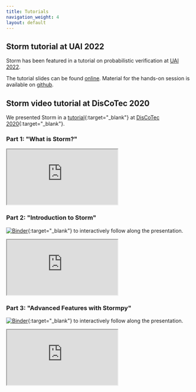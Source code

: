 ```yaml
---
title: Tutorials
navigation_weight: 4
layout: default
---
```



## Storm tutorial at UAI 2022

Storm has been featured in a tutorial on probabilistic verification at [UAI 2022](https://www.auai.org/uai2022/).

The tutorial slides can be found [online](https://sjunges.github.io/files/UAI-tutorial.pdf).
Material for the hands-on session is available on [github](https://github.com/moves-rwth/stormpyter/tree/master/tutorial_uai).



## Storm video tutorial at DisCoTec 2020
We presented Storm in a [tutorial](https://www.discotec.org/2020/tutorials#the-probabilistic-model-checker-storm){:target="_blank"} at [DisCoTec 2020](https://www.discotec.org/2020/){:target="_blank"}.

### Part 1: "What is Storm?"
<div class="embed-responsive embed-responsive-16by9 embed-video">
    <iframe src="https://www.youtube-nocookie.com/embed/TTfSZGiCQ3I" allow="accelerometer; autoplay; encrypted-media; gyroscope; picture-in-picture" allowfullscreen></iframe>
</div>

### Part 2: "Introduction to Storm"
[![Binder](https://mybinder.org/badge_logo.svg)](https://mybinder.org/v2/gh/moves-rwth/stormpyter/discotec2020?filepath=tutorial_discotec2020%2Fdiscotec_storm.ipynb){:target="_blank"}
 to interactively follow along the presentation.
<div class="embed-responsive embed-responsive-16by9 embed-video">
    <iframe src="https://www.youtube-nocookie.com/embed/rCgoqV5hesQ" allow="accelerometer; autoplay; encrypted-media; gyroscope; picture-in-picture" allowfullscreen></iframe>
</div>

### Part 3: "Advanced Features with Stormpy"
[![Binder](https://mybinder.org/badge_logo.svg)](https://mybinder.org/v2/gh/moves-rwth/stormpyter/discotec2020?filepath=tutorial_discotec2020%2Fdiscotec_stormpy.ipynb){:target="_blank"}
 to interactively follow along the presentation.
<div class="embed-responsive embed-responsive-16by9 embed-video">
    <iframe src="https://www.youtube-nocookie.com/embed/WR72wrvtta0" allow="accelerometer; autoplay; encrypted-media; gyroscope; picture-in-picture" allowfullscreen></iframe>
</div>

